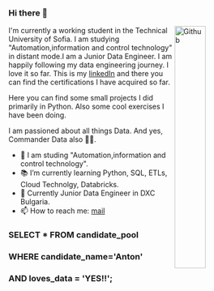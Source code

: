 ### Hi there 👋

<img width="35%" align="right" alt="Github" src="https://user-images.githubusercontent.com/48678280/88862734-4903af80-d201-11ea-968b-9c939d88a37c.gif" />

I'm currently a working student in the Technical University of Sofia. I am studying "Automation,information and control technology" in distant mode.I am a Junior Data Engineer. I am happily following my data engineering journey. I love it so far. This is my [linkedIn](https://www.linkedin.com/in/anton-kostov-807a96136) and there you can find the certifications I have acquired so far.

Here you can find some small projects I did primarily in Python. Also some cool exercises I have been doing.

I am passioned about all things Data. And yes, Commander Data also 🖖🏻.



- 🔭 I am studing "Automation,information and control technology".
- 📚 I’m currently learning Python, SQL, ETLs, Cloud Technolgy, Databricks.
- 👯 Currently Junior Data Engineer in DXC Bulgaria. 
- 📫 How to reach me: [mail](mailto:anton_kostov@protonmail.com)

### SELECT * FROM candidate_pool
### WHERE candidate_name='Anton'
### AND loves_data = 'YES!!';
